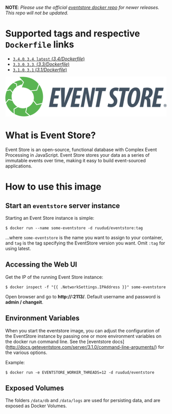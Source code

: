 **NOTE**: *Please use the official [eventstore docker repo](https://hub.docker.com/r/eventstore/) for newer releases. This repo will not be updated.*

# Supported tags and respective `Dockerfile` links

-   [`3.4.0`, `3.4`, `latest` (*3.4/Dockerfile*)](https://github.com/ruudud/dockerfiles/blob/bbeadfa3dc207b6a6c85cabdb8f1e88f192910fd/eventstore/3.4/Dockerfile)
-   [`3.3.0`, `3.3`, (*3.3/Dockerfile*)](https://github.com/ruudud/dockerfiles/blob/32a14898c15979f0e7eb9a940196835bb1b51b37/eventstore/3.3/Dockerfile)
-   [`3.1.0`, `3.1` (*3.1/Dockerfile*)](https://github.com/ruudud/dockerfiles/blob/51c4a163f4b7b9b2a6e2e29316807064a21d5d3b/eventstore/3.1/Dockerfile)

![logo](https://raw.githubusercontent.com/EventStore/Brand/master/logos/eventstore.png)

# What is Event Store?

Event Store is an open-source, functional database with Complex Event
Processing in JavaScript. Event Store stores your data as a series of
immutable events over time, making it easy to build event-sourced applications.

# How to use this image

## Start an `eventstore` server instance
Starting an Event Store instance is simple:

    $ docker run --name some-eventstore -d ruudud/eventstore:tag

...where `some-eventstore` is the name you want to assign to your container,
and `tag` is the tag specifying the EventStore version you want. Omit `:tag`
for using latest.


## Accessing the Web UI
Get the IP of the running Event Store instance:

    $ docker inspect -f "{{ .NetworkSettings.IPAddress }}" some-eventstore

Open browser and go to **http://<ip-of-es-instance>:2113/**.
Default username and password is **admin / changeit**.

## Environment Variables
When you start the eventstore image, you can adjust the configuration of the
EventStore instance by passing one or more environment variables on the docker
run command line. See the [eventstore docs]
(http://docs.geteventstore.com/server/3.1.0/command-line-arguments/) for the
various options.

Example:

    $ docker run -e EVENTSTORE_WORKER_THREADS=12 -d ruudud/eventstore


## Exposed Volumes
The folders `/data/db` and `/data/logs` are used for persisting data, and are
exposed as Docker Volumes.

